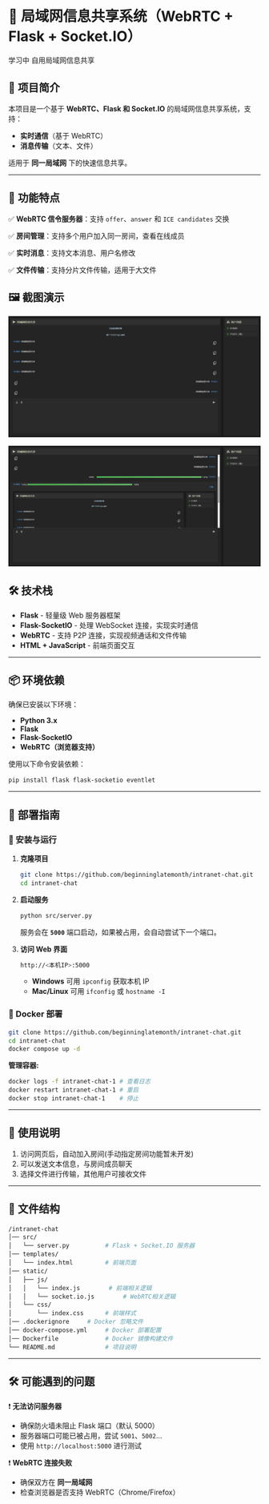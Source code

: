 
# 📡 局域网信息共享系统（WebRTC + Flask + Socket.IO）

学习中 自用局域网信息共享

## 📝 项目简介

本项目是一个基于 **WebRTC、Flask 和 Socket.IO** 的局域网信息共享系统，支持：

- **实时通信**（基于 WebRTC）
- **消息传输**（文本、文件）

适用于 **同一局域网** 下的快速信息共享。

---

## 🚀 功能特点

✅ **WebRTC 信令服务器**：支持 `offer`、`answer` 和 `ICE candidates` 交换  

✅ **房间管理**：支持多个用户加入同一房间，查看在线成员

✅ **实时消息**：支持文本消息、用户名修改

✅ **文件传输**：支持分片文件传输，适用于大文件  

## 🖼️ 截图演示

![聊天演示1](docs/1.png)

![聊天演示2](docs/2.png)

## 🛠 技术栈

- **Flask** - 轻量级 Web 服务器框架
- **Flask-SocketIO** - 处理 WebSocket 连接，实现实时通信
- **WebRTC** - 支持 P2P 连接，实现视频通话和文件传输
- **HTML + JavaScript** - 前端页面交互

---

## 📦 环境依赖

确保已安装以下环境：

- **Python 3.x**
- **Flask**
- **Flask-SocketIO**
- **WebRTC（浏览器支持）**

使用以下命令安装依赖：

```bash
pip install flask flask-socketio eventlet
```

---

## 🚀 部署指南

### 🔧 安装与运行

1. **克隆项目**

   ```bash
   git clone https://github.com/beginninglatemonth/intranet-chat.git
   cd intranet-chat
   ```

2. **启动服务**

   ```bash
   python src/server.py
   ```

   服务会在 **`5000`** 端口启动，如果被占用，会自动尝试下一个端口。

3. **访问 Web 界面**

   ```bash
   http://<本机IP>:5000
   ```

   - **Windows** 可用 `ipconfig` 获取本机 IP
   - **Mac/Linux** 可用 `ifconfig` 或 `hostname -I`

### 🐳 Docker 部署

```bash
git clone https://github.com/beginninglatemonth/intranet-chat.git
cd intranet-chat
docker compose up -d
```

**管理容器:**

```bash
docker logs -f intranet-chat-1 # 查看日志
docker restart intranet-chat-1 # 重启
docker stop intranet-chat-1    # 停止
```

---

## 📌 使用说明

<!-- 1. 访问网页后，输入用户名并加入房间   -->
1. 访问网页后，自动加入房间(手动指定房间功能暂未开发)  
2. 可以发送文本信息，与房间成员聊天  
3. 选择文件进行传输，其他用户可接收文件  

---

## 📜 文件结构

``` bash
/intranet-chat
│── src/
│   └── server.py          # Flask + Socket.IO 服务器
│── templates/
│   └── index.html         # 前端页面
│── static/
│   ├── js/
│   │   └── index.js        # 前端相关逻辑
│   │   └── socket.io.js        # WebRTC相关逻辑
│   └── css/
│       └── index.css      # 前端样式
│── .dockerignore     # Docker 忽略文件
│── docker-compose.yml     # Docker 部署配置
│── Dockerfile             # Docker 镜像构建文件
└── README.md              # 项目说明
```

---

## 🛠️ 可能遇到的问题

❗ **无法访问服务器**

- 确保防火墙未阻止 Flask 端口（默认 5000）
- 服务器端口可能已被占用，尝试 `5001`、`5002`...
- 使用 `http://localhost:5000` 进行测试

❗ **WebRTC 连接失败**

- 确保双方在 **同一局域网**
- 检查浏览器是否支持 WebRTC（Chrome/Firefox）

<!-- ---

## 📃 许可证

 -->
